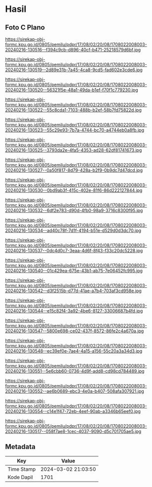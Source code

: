 # Hasil

## Foto C Plano

https://sirekap-obj-formc.kpu.go.id/0805/pemilu/pdpr/17/08/02/20/08/1708022008003-20240216-130516--f394c9cb-d896-40cf-b471-25218579d6bf.jpg

https://sirekap-obj-formc.kpu.go.id/0805/pemilu/pdpr/17/08/02/20/08/1708022008003-20240216-130519--2d89e31b-7a45-4ca8-9cd5-fad602e3cde6.jpg

https://sirekap-obj-formc.kpu.go.id/0805/pemilu/pdpr/17/08/02/20/08/1708022008003-20240216-130520--56321f5e-48a1-49da-b1ef-f70f1c779230.jpg

https://sirekap-obj-formc.kpu.go.id/0805/pemilu/pdpr/17/08/02/20/08/1708022008003-20240216-130522--55c8cda1-7103-488b-b2ef-58b7fd75822d.jpg

https://sirekap-obj-formc.kpu.go.id/0805/pemilu/pdpr/17/08/02/20/08/1708022008003-20240216-130523--55c29e93-7b7a-4744-bc70-a4744eb0a8fb.jpg

https://sirekap-obj-formc.kpu.go.id/0805/pemilu/pdpr/17/08/02/20/08/1708022008003-20240216-130525--3793da2e-4fa5-4353-ad28-62df81741673.jpg

https://sirekap-obj-formc.kpu.go.id/0805/pemilu/pdpr/17/08/02/20/08/1708022008003-20240216-130527--0a50f817-8d79-428a-b2f9-0b9dc7d47dcd.jpg

https://sirekap-obj-formc.kpu.go.id/0805/pemilu/pdpr/17/08/02/20/08/1708022008003-20240216-130530--0bd9ab3f-415c-402e-81f6-86d222127844.jpg

https://sirekap-obj-formc.kpu.go.id/0805/pemilu/pdpr/17/08/02/20/08/1708022008003-20240216-130532--6df2e783-d90d-4fb0-98a9-3716c8300f95.jpg

https://sirekap-obj-formc.kpu.go.id/0805/pemilu/pdpr/17/08/02/20/08/1708022008003-20240216-130534--ad40c78f-7d1f-4194-b51e-d529d0d3dc70.jpg

https://sirekap-obj-formc.kpu.go.id/0805/pemilu/pdpr/17/08/02/20/08/1708022008003-20240216-130537--0dc4d0c7-3eaa-4d6f-8f43-f33c20dc5228.jpg

https://sirekap-obj-formc.kpu.go.id/0805/pemilu/pdpr/17/08/02/20/08/1708022008003-20240216-130540--01c429ea-675e-43b1-ab75-7e06452fc995.jpg

https://sirekap-obj-formc.kpu.go.id/0805/pemilu/pdpr/17/08/02/20/08/1708022008003-20240216-130542--d3f2515b-d77d-41ae-a7b4-703af3cd958e.jpg

https://sirekap-obj-formc.kpu.go.id/0805/pemilu/pdpr/17/08/02/20/08/1708022008003-20240216-130544--e15c82f4-3a92-4be6-8127-33006687b4fd.jpg

https://sirekap-obj-formc.kpu.go.id/0805/pemilu/pdpr/17/08/02/20/08/1708022008003-20240216-130547--5800e698-ce02-437f-8572-86fe2c4a670a.jpg

https://sirekap-obj-formc.kpu.go.id/0805/pemilu/pdpr/17/08/02/20/08/1708022008003-20240216-130548--ec39ef0e-7ae4-4a15-a156-55c20a3a34d3.jpg

https://sirekap-obj-formc.kpu.go.id/0805/pemilu/pdpr/17/08/02/20/08/1708022008003-20240216-130551--5e6cbb60-0736-4d9f-add8-cd98cd784489.jpg

https://sirekap-obj-formc.kpu.go.id/0805/pemilu/pdpr/17/08/02/20/08/1708022008003-20240216-130552--ae6b0689-ebc3-4e0a-b407-508afa307921.jpg

https://sirekap-obj-formc.kpu.go.id/0805/pemilu/pdpr/17/08/02/20/08/1708022008003-20240216-130554--c14e1f47-72eb-4eef-90ab-a3346b65eef0.jpg

https://sirekap-obj-formc.kpu.go.id/0805/pemilu/pdpr/17/08/02/20/08/1708022008003-20240216-130517--058f7ae8-1cec-4037-9090-d5c701705ae5.jpg


## Metadata

| Key        | Value               |
| ---------- | ------------------- |
| Time Stamp | 2024-03-02 21:03:50 |
| Kode Dapil | 1701                |



